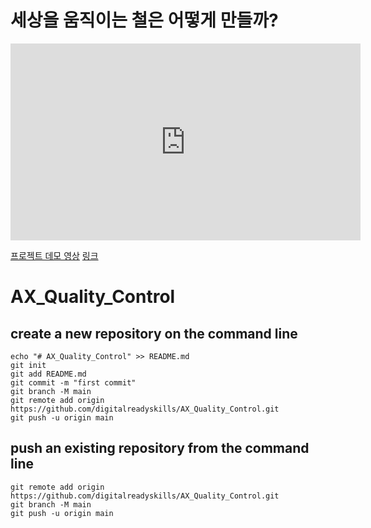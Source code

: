 # 세상을 움직이는 철은 어떻게 만들까?

<iframe width="560" height="315" src="https://www.youtube.com/embed/vdhCVePGLmM?si=3P51UktEDRbfSN2T" title="YouTube video player" frameborder="0" allow="accelerometer; autoplay; clipboard-write; encrypted-media; gyroscope; picture-in-picture; web-share" referrerpolicy="strict-origin-when-cross-origin" allowfullscreen></iframe>

[프로젝트 데모 영상](http://img.youtube.com/vi/dQw4w9WgXcQ/0.jpg)
[링크](https://www.youtube.com/watch?v=dQw4w9WgXcQ)


# AX_Quality_Control

## create a new repository on the command line

```
echo "# AX_Quality_Control" >> README.md
git init
git add README.md
git commit -m "first commit"
git branch -M main
git remote add origin https://github.com/digitalreadyskills/AX_Quality_Control.git
git push -u origin main
```

## push an existing repository from the command line
```
git remote add origin https://github.com/digitalreadyskills/AX_Quality_Control.git
git branch -M main
git push -u origin main
```
